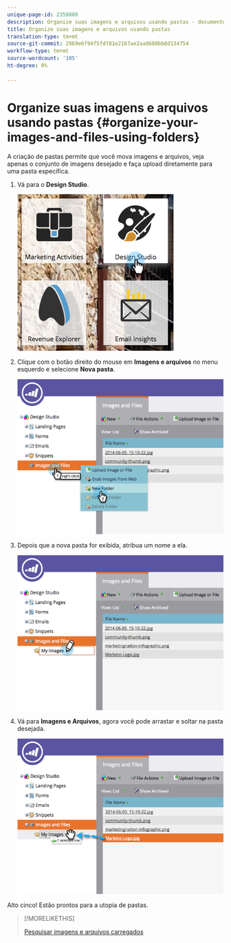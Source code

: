 ```yaml
---
unique-page-id: 2359880
description: Organize suas imagens e arquivos usando pastas - documentos do Marketo - documentação do produto
title: Organize suas imagens e arquivos usando pastas
translation-type: tm+mt
source-git-commit: 2969e6f94f5fd781e2167ae2aa8680bb8d134754
workflow-type: tm+mt
source-wordcount: '105'
ht-degree: 0%

---
```



# Organize suas imagens e arquivos usando pastas {#organize-your-images-and-files-using-folders}

A criação de pastas permite que você mova imagens e arquivos, veja apenas o conjunto de imagens desejado e faça upload diretamente para uma pasta específica.

1. Vá para o **Design Studio**.

   ![](assets/designstudio-7.png)

1. Clique com o botão direito do mouse em **Imagens e arquivos** no menu esquerdo e selecione **Nova pasta**.

   ![](assets/image2014-9-16-11-3a25-3a45.png)

1. Depois que a nova pasta for exibida, atribua um nome a ela.

   ![](assets/image2014-9-16-11-3a25-3a53.png)

1. Vá para **Imagens e Arquivos**, agora você pode arrastar e soltar na pasta desejada.

   ![](assets/image2014-9-16-11-3a26-3a0.png)

Alto cinco! Estão prontos para a utopia de pastas.

>[!MORELIKETHIS]
>
>[Pesquisar imagens e arquivos carregados](/help/marketo/product-docs/demand-generation/images-and-files/search-uploaded-images-and-files.md)
